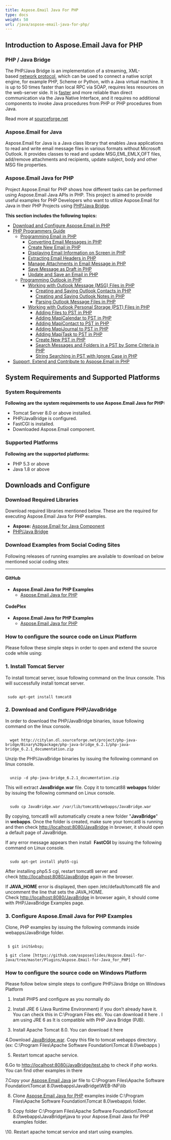 ```yaml
---
title: Aspose.Email Java For PHP
type: docs
weight: 50
url: /java/aspose-email-java-for-php/
---
```


## **Introduction to Aspose.Email Java for PHP**
### **PHP / Java Bridge**
The PHP/Java Bridge is an implementation of a streaming, XML-based [network protocol](http://php-java-bridge.sourceforge.net/pjb/PROTOCOL.TXT), which can be used to connect a native script engine, for example PHP, Scheme or Python, with a Java virtual machine. It is up to 50 times faster than local RPC via SOAP, requires less resources on the web-server side. It is [faster](http://php-java-bridge.sourceforge.net/pjb/FAQ.html#performance) and more reliable than direct communication via the Java Native Interface, and it requires no additional components to invoke Java procedures from PHP or PHP procedures from Java.

Read more at [sourceforge.net](http://php-java-bridge.sourceforge.net/pjb/)
### **Aspose.Email for Java**
Aspose.Email for Java is a Java class library that enables Java applications to read and write email message files in various formats without Microsoft Outlook. It provides classes to read and update MSG,EML,EMLX,OFT files, add/remove attachments and recipients, update subject, body and other MSG file properties.
### **Aspose.Email Java for PHP**
Project Aspose.Email for PHP shows how different tasks can be performed using Aspose.Email Java APIs in PHP. This project is aimed to provide useful examples for PHP Developers who want to utilize Aspose.Email for Java in their PHP Projects using [PHP/Java Bridge](http://php-java-bridge.sourceforge.net/pjb/).

**This section includes the following topics:**

- [Download and Configure Aspose.Email in PHP](/email/java/download-and-configure-aspose-email-in-php/)
- [PHP Programmers Guide](/email/java/php-programmers-guide/)
  - [Programming Email in PHP](/email/java/programming-email-in-php/)
    - [Converting Email Messages in PHP](/email/java/converting-email-messages-in-php/)
    - [Create New Email in PHP](/email/java/create-new-email-in-php/)
    - [Displaying Email Information on Screen in PHP](/email/java/displaying-email-information-on-screen-in-php/)
    - [Extracting Email Headers in PHP](/email/java/extracting-email-headers-in-php/)
    - [Manage Attachments in Email Message in PHP](/email/java/manage-attachments-in-email-message-in-php/)
    - [Save Message as Draft in PHP](/email/java/save-message-as-draft-in-php/)
    - [Update and Save an Email in PHP](/email/java/update-and-save-an-email-in-php/)
  - [Programming Outlook in PHP](/email/java/programming-outlook-in-php/)
    - [Working with Outlook Message (MSG) Files in PHP](/email/java/working-with-outlook-message-msg-files-in-php/)
      - [Creating and Saving Outlook Contacts in PHP](/email/java/creating-and-saving-outlook-contacts-in-php/)
      - [Creating and Saving Outlook Notes in PHP](/email/java/creating-and-saving-outlook-notes-in-php/)
      - [Parsing Outlook Message Files in PHP](/email/java/parsing-outlook-message-files-in-php/)
    - [Working with Outlook Personal Storage (PST) Files in PHP](/email/java/working-with-outlook-personal-storage-pst-files-in-php/)
      - [Adding Files to PST in PHP](/email/java/adding-files-to-pst-in-php/)
      - [Adding MapiCalendar to PST in PHP](/email/java/adding-mapicalendar-to-pst-in-php/)
      - [Adding MapiContact to PST in PHP](/email/java/adding-mapicontact-to-pst-in-php/)
      - [Adding MapiJournal to PST in PHP](/email/java/adding-mapijournal-to-pst-in-php/)
      - [Adding MapiTask to PST in PHP](/email/java/adding-mapitask-to-pst-in-php/)
      - [Create New PST in PHP](/email/java/create-new-pst-in-php/)
      - [Search Messages and Folders in a PST by Some Criteria in PHP](/email/java/search-messages-and-folders-in-a-pst-by-some-criteria-in-php/)
      - [String Searching in PST with Ignore Case in PHP](/email/java/string-searching-in-pst-with-ignore-case-in-php/)
- [Support, Extend and Contribute to Aspose.Email in PHP](/email/java/support-2c-extend-and-contribute-to-aspose-email-in-php/)
## **System Requirements and Supported Platforms**
### **System Requirements**
**Following are the system requirements to use Aspose.Email Java for PHP:**

- Tomcat Server 8.0 or above installed.
- PHP/JavaBridge is configured.
- FastCGI is installed.
- Downloaded Aspose.Email component.
### **Supported Platforms**
**Following are the supported platforms:**

- PHP 5.3 or above
- Java 1.8 or above
## **Downloads and Configure**
### **Download Required Libraries**
Download required libraries mentioned below. These are the required for executing Aspose.Email Java for PHP examples.

- **Aspose:** [Aspose.Email for Java Component](https://downloads.aspose.com/total)
- [PHP/Java Bridge](http://citylan.dl.sourceforge.net/project/php-java-bridge/Binary%20package/php-java-bridge_6.2.1/php-java-bridge_6.2.1_documentation.zip)
### **Download Examples from Social Coding Sites**
Following releases of running examples are available to download on below mentioned social coding sites:

-----
#### **GitHub**
- **Aspose.Email Java for PHP Examples** 
  - [Aspose.Email Java for PHP](https://github.com/aspose-email/Aspose.Email-for-Java/tree/master/Plugins/Aspose_Email_Java_for_PHP)
#### **CodePlex**
- **Aspose.Email Java for PHP Examples** 
  - [Aspose.Email Java for PHP](https://archive.codeplex.com/?p=asposeemailjavaphp)
### **How to configure the source code on Linux Platform**
Please follow these simple steps in order to open and extend the source code while using:
### **1. Install Tomcat Server**
To install tomcat server, issue following command on the linux console. This will successfully install tomcat server. 

``` actionscript3

 sudo apt-get install tomcat8

```
### **2. Download and Configure PHP/JavaBridge**
In order to download the PHP/JavaBridge binaries, issue following command on the linux console. 

``` actionscript3

  wget http://citylan.dl.sourceforge.net/project/php-java-bridge/Binary%20package/php-java-bridge_6.2.1/php-java-bridge_6.2.1_documentation.zip 

```


Unzip the PHP/JavaBridge binaries by issuing the following command on linux console. 

``` actionscript3

  unzip -d php-java-bridge_6.2.1_documentation.zip 

```


This will extract **JavaBridge.war** file. Copy it to tomcat88 **webapps** folder by issuing the following command on Linux console. 

``` actionscript3

  sudo cp JavaBridge.war /var/lib/tomcat8/webapps/JavaBridge.war 

```


By copying, tomcat8 will automatically create a new folder "**JavaBridge**" in **webapps**. Once the folder is created, make sure your tomcat8 is running and then check <http://localhost:8080/JavaBridge> in browser, it should open a default page of JavaBridge. 

If any error message appears then install  **FastCGI** by issuing the following command on Linux console.

``` actionscript3

  sudo apt-get install php55-cgi 

```

After installing php5.5 cgi, restart tomcat8 server and check <http://localhost:8080/JavaBridge> again in the browser.

If **JAVA_HOME** error is displayed, then open /etc/default/tomcat8 file and uncomment the line that sets the JAVA_HOME. Check <http://localhost:8080/JavaBridge> in browser again, it should come with PHP/JavaBridge Examples page. 
### **3. Configure Aspose.Email Java for PHP Examples**
Clone, PHP examples by issuing the following commands inside webapps/JavaBridge folder.  

``` actionscript3

 $ git init&nbsp;

$ git clone [https://github.com/asposeslides/Aspose.Email-for-Java/tree/master/Plugins/Aspose.Email-for-Java_for_PHP] 

```

### **How to configure the source code on Windows Platform**
Please follow below simple steps to configure PHP/Java Bridge on Windows Platform

1. Install PHP5 and configure as you normally do
2. Install JRE 6 (Java Runtime Environment) if you don’t already have it. You can check this in C:\Program Files etc. You can download it here . I am using JRE 6 as It is compatible with PHP Java Bridge (PJB).

3. Install Apache Tomcat 8.0. You can download it here

4.Download [JavaBridge.war](https://sourceforge.net/projects/php-java-bridge/files/Binary%20package/php-java-bridge_6.2.1/JavaBridgeTemplate621.war/download). Copy this file to tomcat webapps directory.
(ex: C:\Program Files\Apache Software Foundation\Tomcat 8.0\webapps )

5. Restart tomcat apache service.

6.Go to <http://localhost:8080/JavaBridge/test.php> to check if php works. You can find other examples in there

7.Copy your [Aspose.Email Java](https://downloads.aspose.com/total) jar file to C:\Program Files\Apache Software Foundation\Tomcat 8.0\webapps\JavaBridge\WEB-INF\lib

8. Clone [Aspose.Email Java for PHP](https://github.com/aspose-email/Aspose.Email-for-Java/tree/master/Plugins/Aspose_Email_Java_for_PHP) examples inside C:\Program Files\Apache Software Foundation\Tomcat 8.0\webapps\ folder.

8. Copy folder C:\Program Files\Apache Software Foundation\Tomcat 8.0\webapps\JavaBridge\java to your Aspose.Email Java for PHP examples folder.

\10. Restart apache tomcat service and start using examples. 
